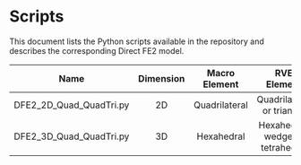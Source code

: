 # Scripts

This document lists the Python scripts available in the repository and describes the corresponding Direct FE2 model. 

| Name | Dimension | Macro Element | RVE Element | Additional Details |
| :-----: | :-----: | :-----: | :-----: | :-----: |
| DFE2_2D_Quad_QuadTri.py | 2D | Quadrilateral | Quadrilateral or triangle | - |
| DFE2_3D_Quad_QuadTri.py | 3D | Hexahedral | Hexahedral, wedge or tetrahedral | - |

